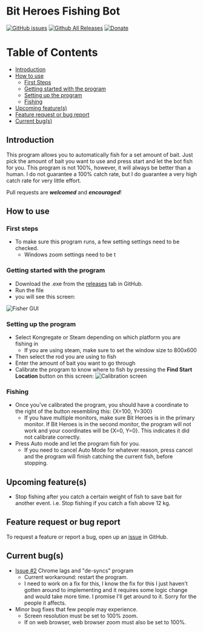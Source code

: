 # Bit Heroes Fishing Bot

[![GitHub issues](https://img.shields.io/github/issues/tiemonl/Bit-Heroes-Fishing-Bot.svg)](https://github.com/tiemonl/Bit-Heroes-Fishing-Bot/issues)
[![Github All Releases](https://img.shields.io/github/downloads/tiemonl/Bit-Heroes-Fishing-Bot/total.svg)](https://github.com/tiemonl/Bit-Heroes-Fishing-Bot/releases)
[![Donate](https://img.shields.io/badge/Donate-PayPal-green.svg)](https://www.paypal.com/cgi-bin/webscr?cmd=_s-xclick&hosted_button_id=9F2F5CFVSHK8G)


Table of Contents
=================
* [Introduction](#introduction)
* [How to use](#how-to-use)
    * [First Steps](#first-steps)
	* [Getting started with the program](#getting-started-with-the-program)
	* [Setting up the program](#setting-up-the-program)
	* [Fishing](#fishing)
* [Upcoming feature(s)](#upcoming-features)
* [Feature request or bug report](#feature-request-or-bug-report)
* [Current bug(s)](#current-bugs)


## Introduction

This program allows you to automatically fish for a set amount of bait. Just pick the amount of bait you want to use and press start and let the bot fish for you. This program is not 100%, however, it will always be better than a human. I do not guarantee a 100% catch rate, but I do guarantee a very high catch rate for very little effort.

Pull requests are ***welcomed*** and ***encouraged***!

## How to use
### First steps
- To make sure this program runs, a few setting settings need to be checked.
	- Windows zoom settings need to be t 
### Getting started with the program
- Download the .exe from the [releases](https://github.com/tiemonl/Bit-Heroes-Fishing-Bot/releases) tab in GitHub.
- Run the file
- you will see this screen:

![Fisher GUI](https://i.imgur.com/cajbZ65.png)

### Setting up the program
- Select Kongregate or Steam depending on which platform you are fishing in
    - If you are using steam, make sure to set the window size to 800x600
- Then select the rod you are using to fish
- Enter the amount of bait you want to go through
- Calibrate the program to know where to fish by pressing the **Find Start Location** button on this screen:
![Calibration screen](https://i.imgur.com/8mJ0T4o.png)

### Fishing
- Once you've calibrated the program, you should have a coordinate to the right of the button resembling this: {X=100, Y=300}
    - If you have multiple monitors, make sure Bit Heroes is in the primary monitor. If Bit Heroes is in the second monitor, the program will not work and your coordinates will be {X=0, Y=0}. This indicates it did not calibrate correctly.
- Press Auto mode and let the program fish for you.
    - If you need to cancel Auto Mode for whatever reason, press cancel and the program will finish catching the current fish, before stopping.


## Upcoming feature(s)
- Stop fishing after you catch a certain weight of fish to save bait for another event. i.e. Stop fishing if you catch a fish above 12 kg.

## Feature request or bug report
To request a feature or report a bug, open up an [issue](https://github.com/tiemonl/Bit-Heroes-Fishing-Bot/issues) in GitHub.

## Current bug(s)
- [Issue #2](https://github.com/tiemonl/Bit-Heroes-Fishing-Bot/issues/2) Chrome lags and "de-syncs" program
	- Current workaround: restart the program. 
 	- I need to work on a fix for this, I know the fix for this I just haven't gotten around to implementing and it requires some logic change and would take more time. I promise I'll get around to it. Sorry for the people it affects.
- Minor bug fixes that few people may experience.
	- Screen resolution must be set to 100% zoom.
	- If on web browser, web browser zoom must also be set to 100%.
 
<!--stackedit_data:
eyJoaXN0b3J5IjpbMTUyMDEwMTM4M119
-->